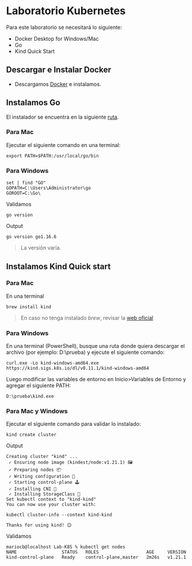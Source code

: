 # Laboratorio Kubernetes
Para este laboratorio se necesitará lo siguiente:
- Docker Desktop for Windows/Mac
- Go
- Kind Quick Start

## Descargar e Instalar Docker
- Descargamos [Docker](https://www.docker.com/products/docker-desktop) e instalamos.

## Instalamos Go
El instalador se encuentra en la siguiente [ruta](https://golang.org/doc/install).

### Para Mac
Ejecutar el siguiente comando en una terminal:

~~~
export PATH=$PATH:/usr/local/go/bin
~~~

### Para Windows

~~~
set | find "GO"
GOPATH=C:\Users\Administrator\go
GOROOT=C:\Go\
~~~
Validamos
~~~
go version
~~~
Output
~~~
go version go1.16.6
~~~
>La versión varía.

## Instalamos Kind Quick start
### Para Mac
En una terminal

~~~
brew install kind
~~~
>En caso no tenga instalado *brew*, revisar la [web oficial](https://brew.sh/index_es)

### Para Windows
En una terminal (PowerShell), busque una ruta donde quiera descargar el archivo (por ejemplo: D:\prueba) y ejecute el siguiente comando:

~~~
curl.exe -Lo kind-windows-amd64.exe https://kind.sigs.k8s.io/dl/v0.11.1/kind-windows-amd64
~~~

Luego modificar las variables de entorno en Inicio>Variables de Entorno y agregar el siguiente PATH:

~~~
D:\prueba\kind.exe
~~~

### Para Mac y Windows
Ejecutar el siguiente comando para validar lo instalado:
~~~
kind create cluster
~~~
Output
~~~
Creating cluster "kind" ...
 ✓ Ensuring node image (kindest/node:v1.21.1) 🖼 
 ✓ Preparing nodes 📦  
 ✓ Writing configuration 📜 
 ✓ Starting control-plane 🕹️ 
 ✓ Installing CNI 🔌 
 ✓ Installing StorageClass 💾 
Set kubectl context to "kind-kind"
You can now use your cluster with:

kubectl cluster-info --context kind-kind

Thanks for using kind! 😊
~~~
Validamos
~~~
mariocb@localhost Lab-K8S % kubectl get nodes
NAME                 STATUS   ROLES                  AGE     VERSION
kind-control-plane   Ready    control-plane,master   2m26s   v1.21.1
~~~